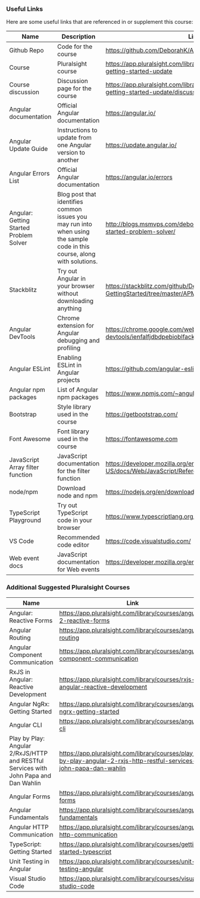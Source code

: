 ### Useful Links

Here are some useful links that are referenced in or supplement this course:

| Name | Description | Link |
| ---- | ----------- | ---- |
| Github Repo | Code for the course | https://github.com/DeborahK/Angular-GettingStarted
| Course | Pluralsight course | https://app.pluralsight.com/library/courses/angular-2-getting-started-update
| Course discussion | Discussion page for the course | https://app.pluralsight.com/library/courses/angular-2-getting-started-update/discussion
| Angular documentation | Official Angular documentation | https://angular.io/
| Angular Update Guide | Instructions to update from one Angular version to another | https://update.angular.io/
| Angular Errors List | Official Angular documentation | https://angular.io/errors
| Angular: Getting Started Problem Solver | Blog post that identifies common issues you may run into when using the sample code in this course, along with solutions. | http://blogs.msmvps.com/deborahk/angular-2-getting-started-problem-solver/
| Stackblitz | Try out Angular in your browser without downloading anything | https://stackblitz.com/github/DeborahK/Angular-GettingStarted/tree/master/APM-Start
| Angular DevTools | Chrome extension for Angular debugging and profiling | https://chrome.google.com/webstore/detail/angular-devtools/ienfalfjdbdpebioblfackkekamfmbnh
| Angular ESLint | Enabling ESLint in Angular projects | https://github.com/angular-eslint/angular-eslint
| Angular npm packages | List of Angular npm packages | https://www.npmjs.com/~angular
| Bootstrap | Style library used in the course | https://getbootstrap.com/
| Font Awesome | Font library used in the course | https://fontawesome.com
| JavaScript Array filter function | JavaScript documentation for the filter function | https://developer.mozilla.org/en-US/docs/Web/JavaScript/Reference/Global_Objects/Array/filter
| node/npm | Download node and npm | https://nodejs.org/en/download
| TypeScript Playground | Try out TypeScript code in your browser | https://www.typescriptlang.org/play
| VS Code | Recommended code editor | https://code.visualstudio.com/
| Web event docs | JavaScript documentation for Web events | https://developer.mozilla.org/en-US/docs/Web/Events

### Additional Suggested Pluralsight Courses

| Name |  Link |
| ---- | ----- |
| Angular: Reactive Forms | https://app.pluralsight.com/library/courses/angular-2-reactive-forms
| Angular Routing | https://app.pluralsight.com/library/courses/angular-routing
| Angular Component Communication | https://app.pluralsight.com/library/courses/angular-component-communication
| RxJS in Angular: Reactive Development | https://app.pluralsight.com/library/courses/rxjs-angular-reactive-development
| Angular NgRx: Getting Started | https://app.pluralsight.com/library/courses/angular-ngrx-getting-started
| Angular CLI | https://app.pluralsight.com/library/courses/angular-cli
| Play by Play: Angular 2/RxJS/HTTP and RESTful Services with John Papa and Dan Wahlin | https://app.pluralsight.com/library/courses/play-by-play-angular-2-rxjs-http-restful-services-john-papa-dan-wahlin
| Angular Forms | https://app.pluralsight.com/library/courses/angular-forms
| Angular Fundamentals | https://app.pluralsight.com/library/courses/angular-fundamentals
| Angular HTTP Communication | https://app.pluralsight.com/library/courses/angular-http-communication
| TypeScript: Getting Started | https://app.pluralsight.com/library/courses/getting-started-typescript
| Unit Testing in Angular | https://app.pluralsight.com/library/courses/unit-testing-angular
| Visual Studio Code | https://app.pluralsight.com/library/courses/visual-studio-code
